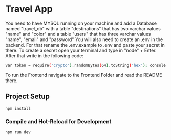# Travel App

You need to have MYSQL running on your machine and add a Database named "travel_db" with a table "destinations" that has two varchar values "name" and "color" and a table "users" that has three varchar values "name", "email" and "password"
You will also need to create an .env in the backend. For that rename the .env.example to .env and paste your secret in there. To create a secret open your terminal and type in "node" + Enter. After that write in the following code:
```sh
var token = require('crypto').randomBytes(64).toString('hex'); console.log(token);
```

To run the Frontend navigate to the Frontend Folder and read the README there.

## Project Setup

```sh
npm install
```

### Compile and Hot-Reload for Development

```sh
npm run dev
```
